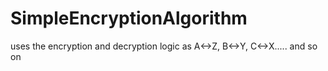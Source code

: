 # SimpleEncryptionAlgorithm 
uses the encryption and decryption logic as A<->Z, B<->Y, C<->X..... and so on 
